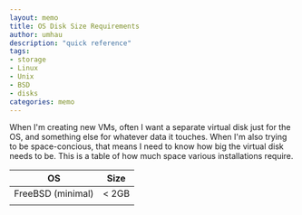 ```yaml
---
layout: memo
title: OS Disk Size Requirements
author: umhau
description: "quick reference"
tags: 
- storage
- Linux
- Unix
- BSD
- disks
categories: memo
---
```


When I'm creating new VMs, often I want a separate virtual disk just for the OS, and something else for whatever data it touches. When I'm also trying to be space-concious, that means I need to know how big the virtual disk needs to be. This is a table of how much space various installations require.

| OS                      | Size      |
|-------------------------|-----------|
| FreeBSD (minimal)       | < 2GB     |
|                         |           |

